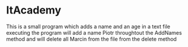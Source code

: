 # ItAcademy
This is a small program which adds a name and an age in a text file
executing the program will add a name Piotr throughtout the AddNames method and will delete all Marcin from the file
from the delete method
